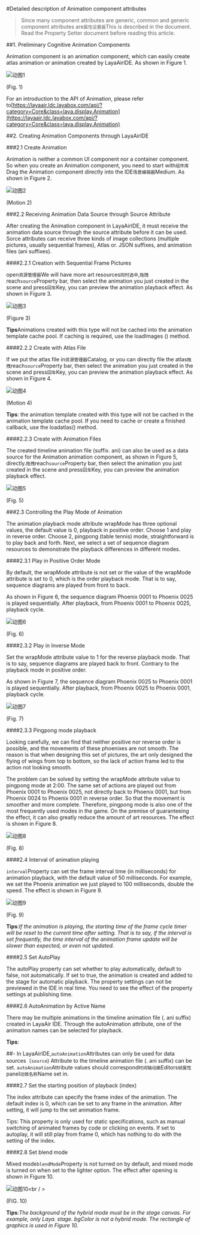 #Detailed description of Animation component attributes

> Since many component attributes are generic, common and generic component attributes are`属性设置器`This is described in the document. Read the Property Setter document before reading this article.



##1. Preliminary Cognitive Animation Components

Animation component is an animation component, which can easily create atlas animation or animation created by LayaAirIDE. As shown in Figure 1.

![动图1](img/1.gif) 


(Fig. 1)

For an introduction to the API of Animation, please refer to[https://layaair.ldc.layabox.com/api/?category=Core&class=laya.display.Animation](https://layaair.ldc.layabox.com/api/?category=Core&class=laya.display.Animation)



##2. Creating Animation Components through LayaAirIDE

###2.1 Create Animation

Animation is neither a common UI component nor a container component. So when you create an Animation component, you need to start with`组件库`Drag the Animation component directly into the IDE`场景编辑器`Medium. As shown in Figure 2.

![动图2](img/2.gif) 


(Motion 2)




###2.2 Receiving Animation Data Source through Source Attribute

After creating the Animation component in LayaAirIDE, it must receive the animation data source through the source attribute before it can be used. Sorce attributes can receive three kinds of image collections (multiple pictures, usually sequential frames), Atlas or. JSON suffixes, and animation files (ani suffixes).

####2.2.1 Creation with Sequential Frame Pictures

open`资源管理器`We will have more art resources`同时选中`,`拖拽`reach`source`Property bar, then select the animation you just created in the scene and press`回车`Key, you can preview the animation playback effect. As shown in Figure 3.

![动图3](img/3.gif) 


(Figure 3)

**Tips**Animations created with this type will not be cached into the animation template cache pool. If caching is required, use the loadImages () method.

####2.2.2 Create with Atlas File

If we put the atlas file in`资源管理器`Catalog, or you can directly file the atlas`拖拽`reach`source`Property bar, then select the animation you just created in the scene and press`回车`Key, you can preview the animation playback effect. As shown in Figure 4.

![动图4](img/4.gif) 


(Motion 4)

**Tips**: the animation template created with this type will not be cached in the animation template cache pool. If you need to cache or create a finished callback, use the loadatlas() method.

####2.2.3 Create with Animation Files

The created timeline animation file (suffix. ani) can also be used as a data source for the Animation animation component, as shown in Figure 5, directly.`拖拽`reach`source`Property bar, then select the animation you just created in the scene and press`回车`Key, you can preview the animation playback effect.

![动图5](img/5.gif) 


(Fig. 5)

###2.3 Controlling the Play Mode of Animation

The animation playback mode attribute wrapMode has three optional values, the default value is 0, playback in positive order. Choose 1 and play in reverse order. Choose 2, pingpong (table tennis) mode, straightforward is to play back and forth. Next, we select a set of sequence diagram resources to demonstrate the playback differences in different modes.

####2.3.1 Play in Positive Order Mode

By default, the wrapMode attribute is not set or the value of the wrapMode attribute is set to 0, which is the order playback mode. That is to say, sequence diagrams are played from front to back.

As shown in Figure 6, the sequence diagram Phoenix 0001 to Phoenix 0025 is played sequentially. After playback, from Phoenix 0001 to Phoenix 0025, playback cycle.

![动图6](img/6.gif) 


(Fig. 6)

####2.3.2 Play in Inverse Mode

Set the wrapMode attribute value to 1 for the reverse playback mode. That is to say, sequence diagrams are played back to front. Contrary to the playback mode in positive order.

As shown in Figure 7, the sequence diagram Phoenix 0025 to Phoenix 0001 is played sequentially. After playback, from Phoenix 0025 to Phoenix 0001, playback cycle.


![动图7](img/7.gif) 


(Fig. 7)

####2.3.3 Pingpong mode playback

Looking carefully, we can find that neither positive nor reverse order is possible, and the movements of these phoenixes are not smooth. The reason is that when designing this set of pictures, the art only designed the flying of wings from top to bottom, so the lack of action frame led to the action not looking smooth.

The problem can be solved by setting the wrapMode attribute value to pingpong mode at 2:00. The same set of actions are played out from Phoenix 0001 to Phoenix 0025, not directly back to Phoenix 0001, but from Phoenix 0024 to Phoenix 0001 in reverse order. So that the movement is smoother and more complete. Therefore, pingpong mode is also one of the most frequently used modes in the game. On the premise of guaranteeing the effect, it can also greatly reduce the amount of art resources. The effect is shown in Figure 8.

![动图8](img/8.gif) 


(Fig. 8)

####2.4 Interval of animation playing

`interval`Property can set the frame interval time (in milliseconds) for animation playback, with the default value of 50 milliseconds. For example, we set the Phoenix animation we just played to 100 milliseconds, double the speed. The effect is shown in Figure 9.


![动图9](img/9.gif) 


(Fig. 9)

**Tips**:*If the animation is playing, the starting time of the frame cycle timer will be reset to the current time after setting. That is to say, if the interval is set frequently, the time interval of the animation frame update will be slower than expected, or even not updated.*



####2.5 Set AutoPlay

The autoPlay property can set whether to play automatically, default to false, not automatically. If set to true, the animation is created and added to the stage for automatic playback. The property settings can not be previewed in the IDE in real time. You need to see the effect of the property settings at publishing time.



####2.6 AutoAnimation by Active Name

There may be multiple animations in the timeline animation file (. ani suffix) created in LayaAir IDE. Through the autoAnimation attribute, one of the animation names can be selected for playback.

**Tips**:

##- In LayaAirIDE,`autoAnimation`Attributes can only be used for data sources（`source`) Attribute to the timeline animation file (. ani suffix) can be set. `autoAnimation`Attribute values should correspond`时间轴动画`Editors`帧属性`panel`动效名称`Name set in.



####2.7 Set the starting position of playback (index)

The index attribute can specify the frame index of the animation. The default index is 0, which can be set to any frame in the animation. After setting, it will jump to the set animation frame.

Tips: This property is only used for static specifications, such as manual switching of animated frames by code or clicking on events. If set to autoplay, it will still play from frame 0, which has nothing to do with the setting of the index.



####2.8 Set blend mode

Mixed mode`blendMode`Property is not turned on by default, and mixed mode is turned on when set to the lighter option. The effect after opening is shown in Figure 10.

![动图10](img/10.gif)<br / >

(FIG. 10)

**Tips**:*The background of the hybrid mode must be in the stage canvas. For example, only Laya. stage. bgColor is not a hybrid mode. The rectangle of graphics is used in Figure 10.*



